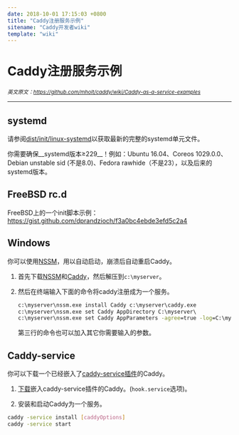 ```yaml
---
date: 2018-10-01 17:15:03 +0800
title: "Caddy注册服务示例"
sitename: "Caddy开发者wiki"
template: "wiki"
---
```


# Caddy注册服务示例

_<small>英文原文：<https://github.com/mholt/caddy/wiki/Caddy-as-a-service-examples></small>_

___________________

## systemd

请参阅[dist/init/linux-systemd](https://github.com/mholt/caddy/tree/master/dist/init/linux-systemd)以获取最新的完整的systemd单元文件。

你需要确保__systemd版本≥229__！例如：Ubuntu 16.04、Coreos 1029.0.0、Debian unstable sid (不是8.0)、Fedora rawhide（不是23），以及后来的systemd版本。

## FreeBSD rc.d

FreeBSD上的一个init脚本示例：
<https://gist.github.com/dprandzioch/f3a0bc4ebde3efd5c2a4>

## Windows

你可以使用[NSSM](https://nssm.cc/)，用以自动启动，崩溃后自动重启Caddy。

1. 首先下载[NSSM](https://nssm.cc/download)和[Caddy](https://caddyserver.com/download)，然后解压到`c:\myserver`。
2. 然后在终端输入下面的命令将caddy注册成为一个服务。
    
    ```cmd
    c:\myserver\nssm.exe install Caddy c:\myserver\caddy.exe
    c:\myserver\nssm.exe set Caddy AppDirectory C:\myserver\
    c:\myserver\nssm.exe set Caddy AppParameters -agree=true -log=C:\myserver\Caddylog.log
    ```
    第三行的命令也可以加入其它你需要输入的参数。

## Caddy-service

你可以下载一个已经嵌入了[caddy-service插件](hook.service.md)的Caddy。

1. [下载](https://caddyserver.com/download)嵌入caddy-service插件的Caddy。(`hook.service`选项)。

2. 安装和启动Caddy为一个服务。
```bash
caddy -service install [caddyOptions]
caddy -service start
```
